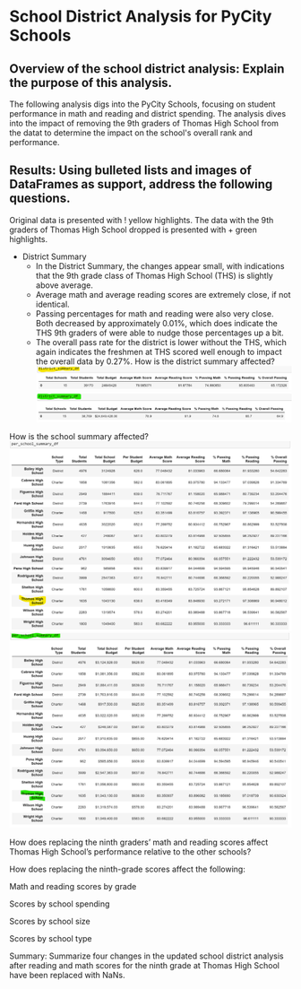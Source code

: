 # School District Analysis for PyCity Schools

## Overview of the school district analysis: Explain the purpose of this analysis.
The following analysis digs into the PyCity Schools, focusing on student performance in math and reading and district spending. The analysis dives into the impact of removing the 9th graders of Thomas High School from the datat to determine the impact on the school's overall rank and performance.

## Results: Using bulleted lists and images of DataFrames as support, address the following questions.
Original data is presented with ! yellow highlights. The data with the 9th graders of Thomas High School dropped is presented with + green highlights.

  * District Summary
    *  In the District Summary, the changes appear small, with indications that the 9th grade class of Thomas High School (THS) is slightly above average. 
    *  Average math and average reading scores are extremely close, if not identical.
    *  Passing percentages for math and reading were also very close. Both decreased by approximately 0.01%, which does indicate the THS 9th graders of were able to nudge those percentages up a bit.
    *  The overall pass rate for the district is lower without the THS, which again indicates the freshmen at THS scored well enough to impact the overall data by 0.27%.
 How is the district summary affected?
![district_summary_old](https://github.com/TRACIE-F/school_district_analysis/blob/main/Resources/district_summary_ogdata.png)
![district_summary_new](https://github.com/TRACIE-F/school_district_analysis/blob/main/Resources/district_summary_newdata.png)

How is the school summary affected?
![school_summary_old](https://github.com/TRACIE-F/school_district_analysis/blob/main/Resources/perschool_summary_ogdata.png)
![school_summary_new](https://github.com/TRACIE-F/school_district_analysis/blob/main/Resources/perschool_summary_newdata.png)



How does replacing the ninth graders’ math and reading scores affect Thomas High School’s performance relative to the other schools?

How does replacing the ninth-grade scores affect the following:

Math and reading scores by grade

Scores by school spending

Scores by school size

Scores by school type

Summary: Summarize four changes in the updated school district analysis after reading and math scores for the ninth grade at Thomas High School have been replaced with NaNs.
